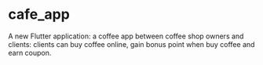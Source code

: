 # cafe_app

A new Flutter application: a coffee app between coffee shop owners and clients: clients can buy coffee online, gain bonus point when buy coffee and earn coupon.
